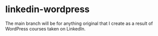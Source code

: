 # linkedin-wordpress
The main branch will be for anything original that I create as a result of WordPress courses taken on LinkedIn. 
